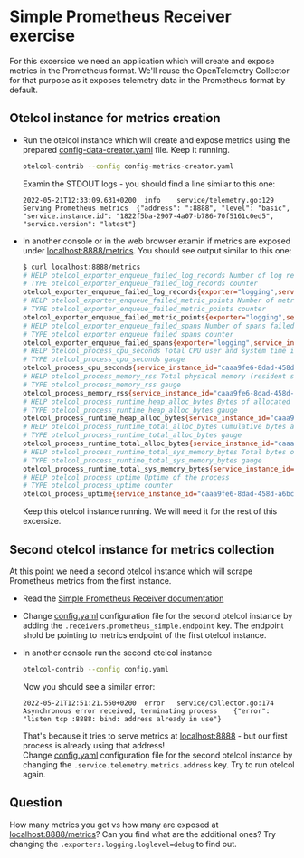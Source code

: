 # Simple Prometheus Receiver exercise

For this excersice we need an application which will create and expose metrics in the Prometheus format. We'll reuse the OpenTelemetry Collector for that purpose as it exposes telemetry data in the Prometheus format by default.

## Otelcol instance for metrics creation

* Run the otelcol instance which will create and expose metrics using the prepared [config-data-creator.yaml](./config-data-creator.yaml) file. Keep it running.

  ```bash
  otelcol-contrib --config config-metrics-creator.yaml
  ```

  Examin the STDOUT logs - you should find a line similar to this one:

  ```text
  2022-05-21T12:33:09.631+0200	info	service/telemetry.go:129	Serving Prometheus metrics	{"address": ":8888", "level": "basic", "service.instance.id": "1822f5ba-2907-4a07-b786-70f5161c0ed5", "service.version": "latest"}
  ```

* In another console or in the web browser examin if metrics are exposed under [localhost:8888/metrics](localhost:8888/metrics). You should see output similar to this one:

  ```bash
  $ curl localhost:8888/metrics
  # HELP otelcol_exporter_enqueue_failed_log_records Number of log records failed to be added to the sending queue.
  # TYPE otelcol_exporter_enqueue_failed_log_records counter
  otelcol_exporter_enqueue_failed_log_records{exporter="logging",service_instance_id="caaa9fe6-8dad-458d-a6bc-8d7e1f0fd4c2",service_version="latest"} 0
  # HELP otelcol_exporter_enqueue_failed_metric_points Number of metric points failed to be added to the sending queue.
  # TYPE otelcol_exporter_enqueue_failed_metric_points counter
  otelcol_exporter_enqueue_failed_metric_points{exporter="logging",service_instance_id="caaa9fe6-8dad-458d-a6bc-8d7e1f0fd4c2",service_version="latest"} 0
  # HELP otelcol_exporter_enqueue_failed_spans Number of spans failed to be added to the sending queue.
  # TYPE otelcol_exporter_enqueue_failed_spans counter
  otelcol_exporter_enqueue_failed_spans{exporter="logging",service_instance_id="caaa9fe6-8dad-458d-a6bc-8d7e1f0fd4c2",service_version="latest"} 0
  # HELP otelcol_process_cpu_seconds Total CPU user and system time in seconds
  # TYPE otelcol_process_cpu_seconds gauge
  otelcol_process_cpu_seconds{service_instance_id="caaa9fe6-8dad-458d-a6bc-8d7e1f0fd4c2",service_version="latest"} 1.9900000000000002
  # HELP otelcol_process_memory_rss Total physical memory (resident set size)
  # TYPE otelcol_process_memory_rss gauge
  otelcol_process_memory_rss{service_instance_id="caaa9fe6-8dad-458d-a6bc-8d7e1f0fd4c2",service_version="latest"} 4.6800896e+07
  # HELP otelcol_process_runtime_heap_alloc_bytes Bytes of allocated heap objects (see 'go doc runtime.MemStats.HeapAlloc')
  # TYPE otelcol_process_runtime_heap_alloc_bytes gauge
  otelcol_process_runtime_heap_alloc_bytes{service_instance_id="caaa9fe6-8dad-458d-a6bc-8d7e1f0fd4c2",service_version="latest"} 8.65612e+06
  # HELP otelcol_process_runtime_total_alloc_bytes Cumulative bytes allocated for heap objects (see 'go doc runtime.MemStats.TotalAlloc')
  # TYPE otelcol_process_runtime_total_alloc_bytes gauge
  otelcol_process_runtime_total_alloc_bytes{service_instance_id="caaa9fe6-8dad-458d-a6bc-8d7e1f0fd4c2",service_version="latest"} 2.3425576e+07
  # HELP otelcol_process_runtime_total_sys_memory_bytes Total bytes of memory obtained from the OS (see 'go doc runtime.MemStats.Sys')
  # TYPE otelcol_process_runtime_total_sys_memory_bytes gauge
  otelcol_process_runtime_total_sys_memory_bytes{service_instance_id="caaa9fe6-8dad-458d-a6bc-8d7e1f0fd4c2",service_version="latest"} 2.682164e+07
  # HELP otelcol_process_uptime Uptime of the process
  # TYPE otelcol_process_uptime counter
  otelcol_process_uptime{service_instance_id="caaa9fe6-8dad-458d-a6bc-8d7e1f0fd4c2",service_version="latest"} 1230.0165619999998
  ```

  Keep this otelcol instance running. We will need it for the rest of this excersize.

## Second otelcol instance for metrics collection

At this point we need a second otelcol instance which will scrape Prometheus metrics from the first instance.

* Read the [Simple Prometheus Receiver documentation](https://github.com/open-telemetry/opentelemetry-collector-contrib/tree/v0.51.0/receiver/simpleprometheusreceiver)

* Change [config.yaml](./config.yaml) configuration file for the second otelcol instance by adding the `.receivers.prometheus_simple.endpoint` key. The endpoint shold be pointing to metrics endpoint of the first otelcol instance.

* In another console run the second otelcol instance

  ```bash
  otelcol-contrib --config config.yaml
  ```

  Now you should see a similar error:

  ```text
  2022-05-21T12:51:21.550+0200	error	service/collector.go:174	Asynchronous error received, terminating process	{"error": "listen tcp :8888: bind: address already in use"}
  ```

  That's because it tries to serve metrics at [localhost:8888](localhost:8888) - but our first process is already using that address!  
  Change [config.yaml](./config.yaml) configuration file for the second otelcol instance by changing the `.service.telemetry.metrics.address` key. Try to run otelcol again.

## Question

How many metrics you get vs how many are exposed at [localhost:8888/metrics](localhost:8888/metrics)? Can you find what are the additional ones? Try changing the `.exporters.logging.loglevel=debug` to find out.
